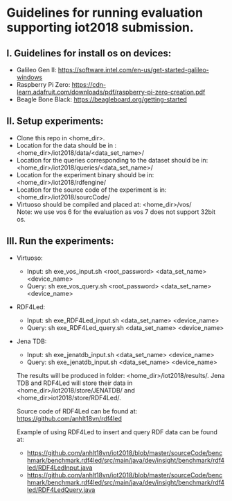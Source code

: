 # Guidelines for running evaluation supporting iot2018 submission.
## I. Guidelines for install os on devices:
  - Galileo Gen II: https://software.intel.com/en-us/get-started-galileo-windows
  - Raspberry Pi Zero: https://cdn-learn.adafruit.com/downloads/pdf/raspberry-pi-zero-creation.pdf
  - Beagle Bone Black: https://beagleboard.org/getting-started  
## II. Setup experiments:
  - Clone this repo in <home_dir>.
  - Location for the data should be in : <home_dir>/iot2018/data/<data_set_name>/
  - Location for the queries corresponding to the dataset should be in: <home_dir>/iot2018/queries/<data_set_name>/
  - Location for the experiment binary should be in: <home_dir>/iot2018/rdfengine/
  - Location for the source code of the experiment is in: <home_dir>/iot2018/sourcCode/
  - Virtuoso should be compiled and placed at: <home_dir>/vos/  
  Note: we use vos 6 for the evaluation as vos 7 does not support 32bit os.
## III. Run the experiments:
  - Virtuoso:
    - Input: sh exe_vos_input.sh <root_password> <data_set_name> <device_name>
    - Query: sh exe_vos_query.sh <root_password> <data_set_name> <device_name>
  - RDF4Led:
    - Input: sh exe_RDF4Led_input.sh <data_set_name> <device_name>
    - Query: sh exe_RDF4Led_query.sh <data_set_name> <device_name>
  - Jena TDB:
    - Input: sh exe_jenatdb_input.sh <data_set_name> <device_name>
    - Query: sh exe_jenatdb_input.sh <data_set_name> <device_name>
    
    The results will be produced in folder: <home_dir>/iot2018/results/. Jena TDB and RDF4Led will store their 
    data in <home_dir>/iot2018/store/JENATDB/ and <home_dir>iot2018/store/RDF4Led/.
    
    Source code of RDF4Led can be found at: https://github.com/anhlt18vn/rdf4led
    
    Example of using RDF4Led to insert and query RDF data can be found at:
      - https://github.com/anhlt18vn/iot2018/blob/master/sourceCode/benchmark/benchmark.rdf4led/src/main/java/dev/insight/benchmark/rdf4led/RDF4LedInput.java
      - https://github.com/anhlt18vn/iot2018/blob/master/sourceCode/benchmark/benchmark.rdf4led/src/main/java/dev/insight/benchmark/rdf4led/RDF4LedQuery.java
    
